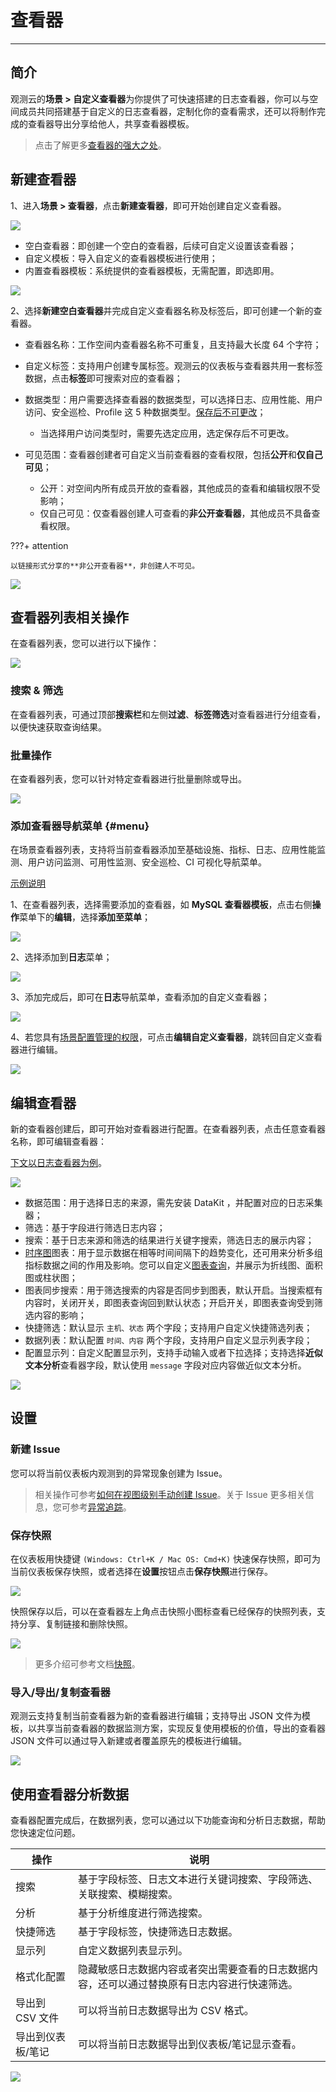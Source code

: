 # 查看器
---

## 简介

观测云的**场景 > 自定义查看器**为你提供了可快速搭建的日志查看器，你可以与空间成员共同搭建基于自定义的日志查看器，定制化你的查看需求，还可以将制作完成的查看器导出分享给他人，共享查看器模板。

> 点击了解更多[查看器的强大之处](../../getting-started/function-details/explorer-search.md)。

## 新建查看器

1、进入**场景 > 查看器**，点击**新建查看器**，即可开始创建自定义查看器。

![](../img/5.explorer_custom_2.png)

- 空白查看器：即创建一个空白的查看器，后续可自定义设置该查看器；
- 自定义模板：导入自定义的查看器模板进行使用；
- 内置查看器模板：系统提供的查看器模板，无需配置，即选即用。

![](../img/9.logviewer_2.png)

2、选择**新建空白查看器**并完成自定义查看器名称及标签后，即可创建一个新的查看器。

- 查看器名称：工作空间内查看器名称不可重复，且支持最大长度 64 个字符；

- 自定义标签：支持用户创建专属标签。观测云的仪表板与查看器共用一套标签数据，点击**标签**即可搜索对应的查看器；

- 数据类型：用户需要选择查看器的数据类型，可以选择日志、应用性能、用户访问、安全巡检、Profile 这 5 种数据类型。<u>保存后不可更改</u>；

    - 当选择用户访问类型时，需要先选定应用，选定保存后不可更改。

- 可见范围：查看器创建者可自定义当前查看器的查看权限，包括**公开**和**仅自己可见**；

    - 公开：对空间内所有成员开放的查看器，其他成员的查看和编辑权限不受影响；
    - 仅自己可见：仅查看器创建人可查看的**非公开查看器**，其他成员不具备查看权限。

???+ attention

    以链接形式分享的**非公开查看器**，非创建人不可见。

![](../img/5.explorer_custom_1.png)


## 查看器列表相关操作

在查看器列表，您可以进行以下操作：

![](../img/5.explorer_custom_2.1.png)

### 搜索 & 筛选

在查看器列表，可通过顶部**搜索栏**和左侧**过滤**、**标签筛选**对查看器进行分组查看，以便快速获取查询结果。

### 批量操作

在查看器列表，您可以针对特定查看器进行批量删除或导出。

![](../img/explorer-1.gif)

### 添加查看器导航菜单 {#menu}

在场景查看器列表，支持将当前查看器添加至基础设施、指标、日志、应用性能监测、用户访问监测、可用性监测、安全巡检、CI 可视化导航菜单。

<u>示例说明</u>

1、在查看器列表，选择需要添加的查看器，如 **MySQL 查看器模板**，点击右侧**操作**菜单下的**编辑**，选择**添加至菜单**；

![](../img/10.custom_explorer_1.png)

2、选择添加到**日志**菜单；

![](../img/10.custom_explorer_2.png)

3、添加完成后，即可在**日志**导航菜单，查看添加的自定义查看器；

![](../img/10.custom_explorer_3.png)

4、若您具有[场景配置管理的权限](../../management/role-list.md)，可点击**编辑自定义查看器**，跳转回自定义查看器进行编辑。

![](../img/10.custom_explorer_4.png)

## 编辑查看器

新的查看器创建后，即可开始对查看器进行配置。在查看器列表，点击任意查看器名称，即可编辑查看器：

<u>下文以日志查看器为例</u>。

![](../img/explorer001.png)

- 数据范围：用于选择日志的来源，需先安装 DataKit ，并配置对应的日志采集器；
- 筛选：基于字段进行筛选日志内容；
- 搜索：基于日志来源和筛选的结果进行关键字搜索，筛选日志的展示内容；  
- [时序图](../visual-chart/timeseries-chart.md)图表：用于显示数据在相等时间间隔下的趋势变化，还可用来分析多组指标数据之间的作用及影响。您可以自定义[图表查询](../visual-chart/chart-query.md)，并展示为折线图、面积图或柱状图；   
- 图表同步搜索：用于筛选搜索的内容是否同步到图表，默认开启。当搜索框有内容时，关闭开关，即图表查询回到默认状态；开启开关，即图表查询受到筛选内容的影响；       
- 快捷筛选：默认显示 `主机、状态` 两个字段；支持用户自定义快捷筛选列表；    
- 数据列表：默认配置 `时间、内容` 两个字段，支持用户自定义显示列表字段；     
- 配置显示列：自定义配置显示列，支持手动输入或者下拉选择；支持选择**近似文本分析**查看器字段，默认使用 `message` 字段对应内容做近似文本分析。

![](../img/6.log_explorer_6.png)

## 设置 

### 新建 Issue

您可以将当前仪表板内观测到的异常现象创建为 Issue。
 
> 相关操作可参考[如何在视图级别手动创建 Issue](../../exception/issue.md#dashboards)。关于 Issue 更多相关信息，您可参考[异常追踪](../../exception/index.md)。

### 保存快照

在仪表板用快捷键 `(Windows: Ctrl+K / Mac OS: Cmd+K)` 快速保存快照，即可为当前仪表板保存快照，或者选择在**设置**按钮点击**保存快照**进行保存。

![](../img/explorer004.png)

快照保存以后，可以在查看器左上角点击快照小图标查看已经保存的快照列表，支持分享、复制链接和删除快照。

![](../img/explorer005.png)

> 更多介绍可参考文档[快照](../../getting-started/function-details/snapshot.md)。


### 导入/导出/复制查看器

观测云支持复制当前查看器为新的查看器进行编辑；支持导出 JSON 文件为模板，以共享当前查看器的数据监测方案，实现反复使用模板的价值，导出的查看器 JSON 文件可以通过导入新建或者覆盖原先的模板进行编辑。

![](../img/explorer003.png)


## 使用查看器分析数据

查看器配置完成后，在数据列表，您可以通过以下功能查询和分析日志数据，帮助您快速定位问题。

| 操作      | 说明        |
| ----------- | ------------------ |
| 搜索      | 基于字段标签、日志文本进行关键词搜索、字段筛选、关联搜索、模糊搜索。        |
| 分析      | 基于分析维度进行筛选搜索。        |
| 快捷筛选      | 基于字段标签，快捷筛选日志数据。        |
| 显示列      | 自定义数据列表显示列。        |
| 格式化配置      | 隐藏敏感日志数据内容或者突出需要查看的日志数据内容，还可以通过替换原有日志内容进行快速筛选。        |
| 导出到 CSV 文件      | 可以将当前日志数据导出为 CSV 格式。        |
| 导出到仪表板/笔记      | 可以将当前日志数据导出到仪表板/笔记显示查看。        |
   

![](../img/explorer02.png)

